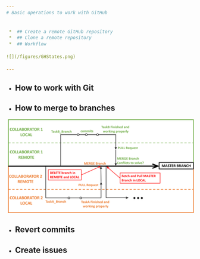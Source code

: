 ```yaml
---
# Basic operations to work with GitHub 


 *  ## Create a remote GitHub repository
 *  ## Clone a remote repository 
 *  ## Workflow
   
![](/figures/GHStates.png)

---
```

  * ## How to work with Git
  * ## How to merge to branches
   
 ![](/figures/WorkFlowGit.png)
 
  * ## Revert commits 
  * ## Create issues
 
